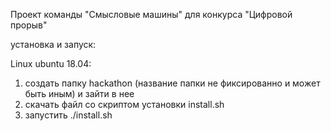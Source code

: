 Проект команды  "Смысловые машины" для конкурса "Цифровой прорыв"

установка и запуск:

Linux ubuntu 18.04:

1. создать папку hackathon (название папки не фиксированно и может быть иным) и зайти в нее
2. скачать файл cо скриптом установки install.sh
3. запустить ./install.sh
